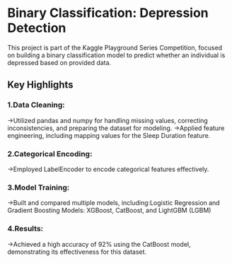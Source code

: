# Binary Classification: Depression Detection
This project is part of the Kaggle Playground Series Competition, focused on building a binary classification model to predict whether an individual is depressed based on provided data.

## Key Highlights
### 1.Data Cleaning:
->Utilized pandas and numpy for handling missing values, correcting inconsistencies, and preparing the dataset for modeling.
->Applied feature engineering, including mapping values for the Sleep Duration feature.
### 2.Categorical Encoding:
->Employed LabelEncoder to encode categorical features effectively.
### 3.Model Training:
->Built and compared multiple models, including:Logistic Regression and Gradient Boosting Models: XGBoost, CatBoost, and LightGBM (LGBM)
### 4.Results:
->Achieved a high accuracy of 92% using the CatBoost model, demonstrating its effectiveness for this dataset.
